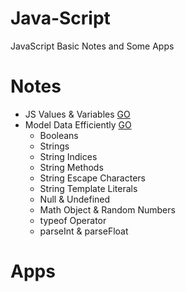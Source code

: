 # Java-Script
JavaScript Basic Notes and Some Apps

# Notes
* JS Values & Variables [GO](https://github.com/HopeMashal/Java-Script/blob/master/Notes/Values%2B%26%2BVariables.pdf)
* Model Data Efficiently [GO](https://github.com/HopeMashal/Java-Script/blob/master/Notes/ModelDataEfficiently.js)
  * Booleans 
  * Strings 
  * String Indices 
  * String Methods 
  * String Escape Characters 
  * String Template Literals 
  * Null & Undefined 
  * Math Object & Random Numbers 
  * typeof Operator
  * parseInt & parseFloat 

# Apps

